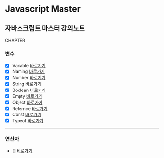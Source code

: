 # Javascript Master

## 자바스크립트 마스터 강의노트

CHAPTER

### 변수

- [x] Variable [바로가기](https://github.com/Stilllee/jsDream/blob/main/1.variable.js)
- [x] Naming [바로가기](https://github.com/Stilllee/jsDream/blob/main/2.naming.js)
- [x] Number [바로가기](https://github.com/Stilllee/jsDream/blob/main/3.number.js)
- [x] String [바로가기](https://github.com/Stilllee/jsDream/blob/main/4.string.js)
- [x] Boolean [바로가기](https://github.com/Stilllee/jsDream/blob/main/5.boolean.js)
- [x] Empty [바로가기](https://github.com/Stilllee/jsDream/blob/main/6.empty.js)
- [x] Object [바로가기](https://github.com/Stilllee/jsDream/blob/main/7.object.js)
- [x] Refernce [바로가기](https://github.com/Stilllee/jsDream/blob/main/8.refernce.js)
- [x] Const [바로가기](https://github.com/Stilllee/jsDream/blob/main/9.const.js)
- [x] Typeof [바로가기](https://github.com/Stilllee/jsDream/blob/main/10.typeof.js)

---

### 연산자

- [] [바로가기]()

<!-- - [] [바로가기]() -->

